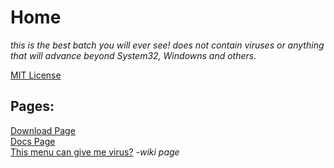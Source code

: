 <head>
    <meta property="og:type" content="website"/>
    <meta property="og:site_name" content="gabrielramires.github.io/MinecraftServerMenu"/>
    <meta property="og:title" content="Minecraft Server Menu"/>
    <meta property="og:description" content="Do you want an easy, fast and organized method to create a Minecraft Server? come and meet Minecraft Server Menu a .Batch file, very fast managing Backups, Server, Client, Moderation, Mods and Plugins!"/>
    <!-- <meta property="og:image" content="WebSiteStorage/Images/icon.png"/> -->
	<meta property="og:image" content="WebSiteStorage/Images/icon.png" />
    <meta property="og:image:type" content="image/png" /> 
    <meta property="og:image:width" content="400" /> 
    <meta property="og:image:height" content="300" />
    <meta content="#ffffff" data-react-helmet="true" name="theme-color"/>
    <link rel="icon" href="WebSiteStorage/Images/icon.png">
</head>

<script>
    import { VerifyBanned, VerifyNotBanned } from './banned_module.mjs';

    let verifyBannedValue = VerifyBanned()
    if (verifyBannedValue == true) {
        window.location.href = "banned"
    }
</script>

<!-- visible part: -->

<!-- <div align="center"> -->

# Home

<p><i>this is the best batch you will ever see! does not contain viruses or anything that will advance beyond System32, Windowns and others.</i></p>
	
<a href="PLicense">MIT License</a>

<h2>Pages:</h2>

<a href="Download">Download Page</a>\
<a href="Docs">Docs Page</a>\
<a href="Redirect?page=https://github.com/gabrielramires/MinecraftServerMenu/wiki">This menu can give me virus?</a> <i>-wiki page</i>

<!-- </div> -->
